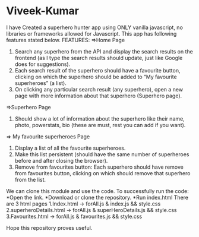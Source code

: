 # Viveek-Kumar


I have Created a superhero hunter app using ONLY vanilla javascript, no libraries or frameworks allowed for Javascript.
This app has following features stated below.
FEATURES:
=>Home Page
1. Search any superhero from the API and display the search results on the frontend (as I type the search results should update, just like     Google does for suggestions).
2. Each search result of the superhero should have a favourite button, clicking on which the superhero should be added to “My favourite      superheroes” (a list).
3. On clicking any particular search result (any superhero), open a new page with more information about that superhero (Superhero page).
   
=>Superhero Page
1. Should show a lot of information about the superhero like their name, photo, powerstats, bio (these are must, rest you can add if you want).

=> My favourite superheroes Page
1. Display a list of all the favourite superheroes.
2. Make this list persistent (should have the same number of superheroes before and after closing the browser).
3. Remove from favourites button: Each superhero should have remove from favourites button, clicking on which should remove that superhero from the list.

We can clone this module and use the code. To successfully run the code:
 *Open the link.
 *Download or clone the repository.
 *Run index.html
 There are 3 html pages
 1.Index.html -> forAll.js & index.js && style.css
 2.superheroDetails.html -> forAll.js & superHeroDetails.js && style.css
 3.Favourites.html -> forAll.js & favourites.js && style.css
 
 Hope this repository proves useful.


